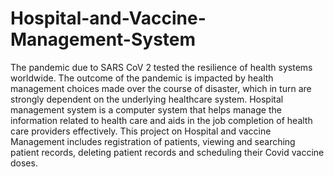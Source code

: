 # Hospital-and-Vaccine-Management-System
The pandemic due to SARS CoV 2 tested the
resilience of health systems worldwide. The outcome
of the pandemic is impacted by health
management choices made over the course of
disaster, which in turn are strongly dependent on the
underlying healthcare system.
Hospital management system is a computer system
that helps manage the information related to health
care and aids in the job completion of health
care providers effectively.
This project on Hospital and vaccine Management
includes registration of patients, viewing and
searching patient records, deleting patient records
and scheduling their Covid vaccine doses.
